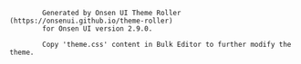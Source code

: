 
            Generated by Onsen UI Theme Roller (https://onsenui.github.io/theme-roller)
            for Onsen UI version 2.9.0.

            Copy 'theme.css' content in Bulk Editor to further modify the theme.